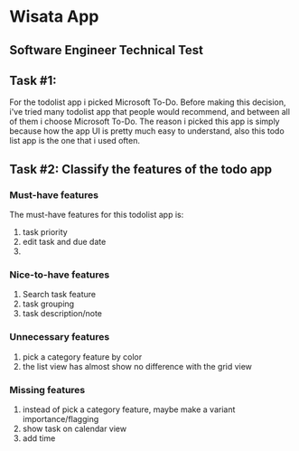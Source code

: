 # Wisata App

## Software Engineer Technical Test

## Task #1:

For the todolist app i picked Microsoft To-Do. Before making this decision, i've tried many todolist app that people would recommend, and between all of them i choose Microsoft To-Do. The reason i picked this app is simply because how the app UI is pretty much easy to understand, also this todo list app is the one that i used often.

## Task #2: Classify the features of the todo app

### Must-have features

The must-have features for this todolist app is:

1. task priority
2. edit task and due date
3.

### Nice-to-have features

1. Search task feature
2. task grouping
3. task description/note

### Unnecessary features

1. pick a category feature by color
2. the list view has almost show no difference with the grid view

### Missing features

1. instead of pick a category feature, maybe make a variant importance/flagging
2. show task on calendar view
3. add time
